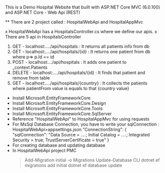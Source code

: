 This is a Demo Hospital Website that built with ASP.NET Core MVC (6.0.100) and ASP.NET Core - Web Api (REST)

** There are 2 project called : HospitalWebApi and HospitalAppMvc

x HospitalWebApi has a HospitalsController.cs where we define our apis.
x There are 5 api in HospitalsController

1. GET - localhost:..../api/hospitals : It returns all patients info from db
2. GET - localhost:..../api/hospitals/{id} : It returns one patient from db where p=> p.Id == id
3. POST - localhost:.../api/hospitals : It adds one patient to _context.Patients
4. DELETE - localhost:..../api/hospitals/{id} : It finds that patient and remove from table
5. GET - localhost:..../api/hospitals/{country} : It collects the patients where patientFrom value is equals to that {country value}

   
* Install Microsoft.EntityFrameworkCore 
* Install Microsoft.EntityFrameworkCore.Design
* Install Microsoft.EntityFrameworkCore.Tools
* Install Microsoft.EntityFrameworkCore.SqlServer
* Reference "HospitalWebApi" to HospitalAppMvc for using requests
* For MsSql Database Connection, you have to write your sqlConnection : HospitalWebApi>appsettings.json
"ConnectionString": {
  "sqlConnection": "Data Source = ....; Initial Catalog = ....; Integrated Security = true; TrustServerCertificate = true"
}
* For creating database and updating database
* In HospitalWebApi project
PMC
  > Add-Migration initial -o Migrations
  > Update-Database
CLI
  > dotnet ef migrations add initial
  > dotnet ef database update
  
  




